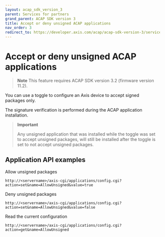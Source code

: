 ```yaml
---
layout: acap_sdk_version_3
parent: Services for partners
grand_parent: ACAP SDK version 3
title: Accept or deny unsigned ACAP applications
nav_order: 3
redirect_to: https://developer.axis.com/acap/acap-sdk-version-3/services-for-partners/accept-or-deny-unsigned-acap-applications
---
```

# Accept or deny unsigned ACAP applications

> **Note**
> This feature requires ACAP SDK version 3.2 (firmware version 11.2).

You can use a toggle to configure an Axis device to accept signed packages only.

The signature verification is performed during the ACAP application installation.

> **Important**
>
> Any unsigned application that was installed while the toggle was set to accept unsigned packages, will still be installed after the toggle is set to not accept unsigned packages.

## Application API examples

Allow unsigned packages

```text
http://<servername>/axis-cgi/applications/config.cgi?action=set&name=AllowUnsigned&value=true
```

Deny unsigned packages

```text
http://<servername>/axis-cgi/applications/config.cgi?action=set&name=AllowUnsigned&value=false
```

Read the current configuration

```text
http://<servername>/axis-cgi/applications/config.cgi?action=get&name=AllowUnsigned
```
